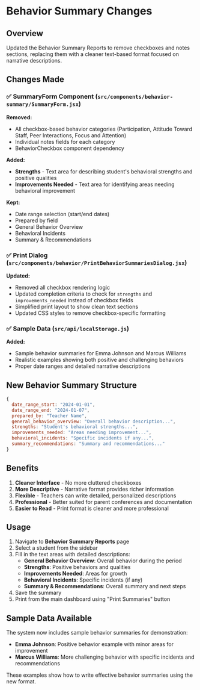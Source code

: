 # Behavior Summary Changes

## Overview
Updated the Behavior Summary Reports to remove checkboxes and notes sections, replacing them with a cleaner text-based format focused on narrative descriptions.

## Changes Made

### ✅ **SummaryForm Component** (`src/components/behavior-summary/SummaryForm.jsx`)

**Removed:**
- All checkbox-based behavior categories (Participation, Attitude Toward Staff, Peer Interactions, Focus and Attention)
- Individual notes fields for each category
- BehaviorCheckbox component dependency

**Added:**
- **Strengths** - Text area for describing student's behavioral strengths and positive qualities
- **Improvements Needed** - Text area for identifying areas needing behavioral improvement

**Kept:**
- Date range selection (start/end dates)
- Prepared by field
- General Behavior Overview
- Behavioral Incidents
- Summary & Recommendations

### ✅ **Print Dialog** (`src/components/behavior/PrintBehaviorSummariesDialog.jsx`)

**Updated:**
- Removed all checkbox rendering logic
- Updated completion criteria to check for `strengths` and `improvements_needed` instead of checkbox fields
- Simplified print layout to show clean text sections
- Updated CSS styles to remove checkbox-specific formatting

### ✅ **Sample Data** (`src/api/localStorage.js`)

**Added:**
- Sample behavior summaries for Emma Johnson and Marcus Williams
- Realistic examples showing both positive and challenging behaviors
- Proper date ranges and detailed narrative descriptions

## New Behavior Summary Structure

```javascript
{
  date_range_start: "2024-01-01",
  date_range_end: "2024-01-07", 
  prepared_by: "Teacher Name",
  general_behavior_overview: "Overall behavior description...",
  strengths: "Student's behavioral strengths...",
  improvements_needed: "Areas needing improvement...",
  behavioral_incidents: "Specific incidents if any...",
  summary_recommendations: "Summary and recommendations..."
}
```

## Benefits

1. **Cleaner Interface** - No more cluttered checkboxes
2. **More Descriptive** - Narrative format provides richer information
3. **Flexible** - Teachers can write detailed, personalized descriptions
4. **Professional** - Better suited for parent conferences and documentation
5. **Easier to Read** - Print format is cleaner and more professional

## Usage

1. Navigate to **Behavior Summary Reports** page
2. Select a student from the sidebar
3. Fill in the text areas with detailed descriptions:
   - **General Behavior Overview**: Overall behavior during the period
   - **Strengths**: Positive behaviors and qualities
   - **Improvements Needed**: Areas for growth
   - **Behavioral Incidents**: Specific incidents (if any)
   - **Summary & Recommendations**: Overall summary and next steps
4. Save the summary
5. Print from the main dashboard using "Print Summaries" button

## Sample Data Available

The system now includes sample behavior summaries for demonstration:
- **Emma Johnson**: Positive behavior example with minor areas for improvement
- **Marcus Williams**: More challenging behavior with specific incidents and recommendations

These examples show how to write effective behavior summaries using the new format.